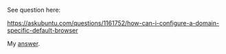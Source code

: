 See question here:

https://askubuntu.com/questions/1161752/how-can-i-configure-a-domain-specific-default-browser

My [answer](./answer.md).
